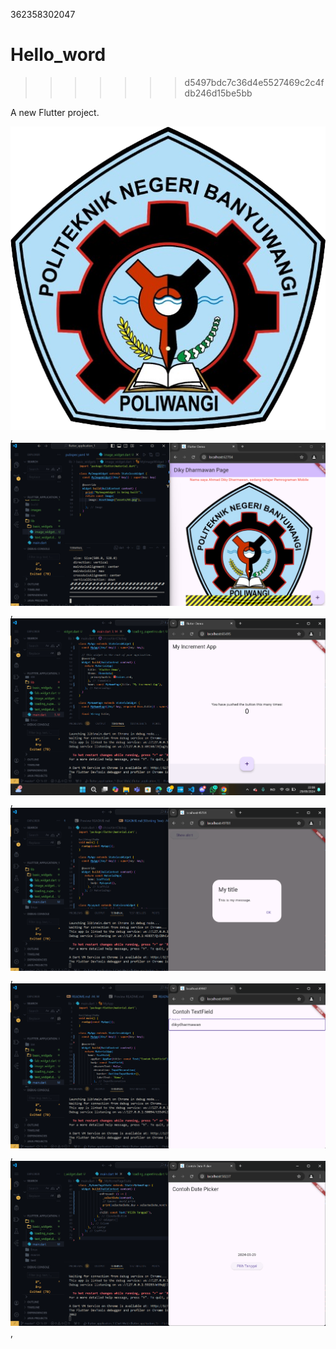 362358302047
# Hello_word
>>>>>>> d5497bdc7c36d4e5527469c2c4fdb246d15be5bb

A new Flutter project.

![screenshoot hello_word](assets/01.png),
![screenshoot hello_word](assets/02.png),
![screenshoot hello_word](assets/03.png),
![screenshoot hello_word](assets/04.png),
![screenshoot hello_word](assets/05.png),
![screenshoot hello_word](assets/06.png),



